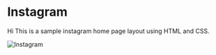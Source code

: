 # Instagram
Hi
This is a sample instagram home page layout using HTML and CSS. 

![Instagram](https://user-images.githubusercontent.com/92520985/192112284-cfa35160-b411-41aa-8783-c4ee8bb316a5.png)
